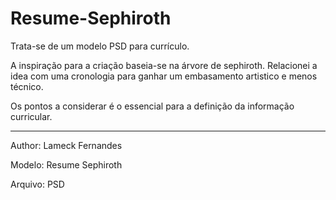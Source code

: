 # Resume-Sephiroth
Trata-se de um modelo PSD para currículo.

<p>A inspiração para a criação baseia-se na árvore de sephiroth. Relacionei a idea com uma cronologia para ganhar um embasamento artistico e menos técnico.</p>

<p>Os pontos a considerar é o essencial para a definição da informação curricular.</p>

<hr>
<p>Author: Lameck Fernandes</p>
<p>Modelo: Resume Sephiroth</p>
<p>Arquivo: PSD</p>
